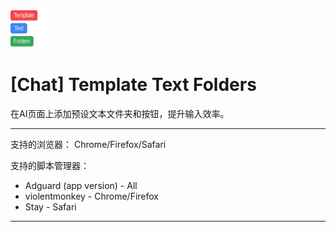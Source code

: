 <img src="./Icon.svg" alt="图标" width="60" height="60"/>

# [Chat] Template Text Folders
在AI页面上添加预设文本文件夹和按钮，提升输入效率。

---

支持的浏览器：
Chrome/Firefox/Safari

支持的脚本管理器：
- Adguard (app version) - All
- violentmonkey - Chrome/Firefox
- Stay - Safari

---
